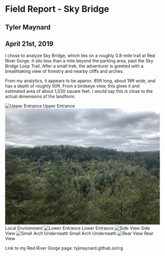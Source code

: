 # Field Report - Sky Bridge
## Tyler Maynard
## April 21st, 2019

I chose to analyze Sky Bridge, which lies on a roughly 0.8-mile trail at Red River Gorge. It sits less than a mile beyond the parking area, past the Sky Bridge Loop Trail. After a small trek, the adventurer is greeted with a breathtaking view of forestry and nearby cliffs and arches.

From my analytics, it appears to be approx. 85ft long, about 18ft wide, and has a depth of roughly 50ft. From a birdseye view, this gives it and estimated area of about 1,530 square feet. I would say this is close to the actual dimensions of the landform.

![Upper Entrance](upper_entrance.JPG)
Upper Entrance
![Local Environment](env.JPG)
Local Environment
![Lower Entrance](lower_entrance.JPG)
Lower Entrance
![Side View](side_view.JPG)
Side View
![Small Arch Underneath](little_arch.JPG)
Small Arch Underneath
![Rear View](rear_view.JPG)
Rear View

Link to my Red River Gorge page: tyjmaynard.github.io/rrg


<!-- title="upper_entrance"  -->
<!-- <img src="https://live.staticflickr.com/65535/33837057308_9ee1ecd4b0_k.jpg" width="2048" height="1536" alt="upper_entrance"></a><script async src="//embedr.flickr.com/assets/client-code.js" charset="utf-8"></script> -->